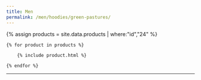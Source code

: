```yaml
---
title: Men
permalink: /men/hoodies/green-pastures/
---
```


<div>
    {% assign products = site.data.products | where:"id","24" %}

    {% for product in products %}

        {% include product.html %}

    {% endfor %}

</div>

***
